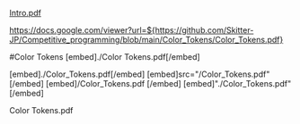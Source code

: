 [Intro.pdf](https://github.com/Skitter-JP/Competitive_programming/blob/main/Color_Tokens/Color_Tokens.pdf)




https://docs.google.com/viewer?url=${https://github.com/Skitter-JP/Competitive_programming/blob/main/Color_Tokens/Color_Tokens.pdf}

#Color Tokens
[embed]./Color Tokens.pdf[/embed]


[embed]./Color_Tokens.pdf[/embed]
[embed]src="/Color_Tokens.pdf" [/embed]
[embed]/Color_Tokens.pdf [/embed]
[embed]"./Color_Tokens.pdf" [/embed]

Color Tokens.pdf
